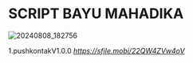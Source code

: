# SCRIPT BAYU MAHADIKA 
![20240808_182756](https://github.com/user-attachments/assets/c0a33069-ce4d-4cd4-8472-060d628e2694)

1.pushkontakV1.0.0 *https://sfile.mobi/22QW4ZVw4oV*
